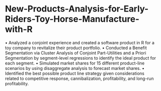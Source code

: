 # New-Products-Analysis-for-Early-Riders-Toy-Horse-Manufacture-with-R
•	Analyzed a conjoint experience and created a software product in R for a toy company to revitalize their product portfolio.
•	Conducted a Benefit Segmentation via Cluster Analysis of Conjoint Part-Utilities and a Priori Segmentation by segment-level regressions to identify the ideal product for each segment. 
•	Simulated market shares for 15 different product-line scenarios by using disaggregate analysis to forecast market shares.
•	Identified the best possible product line strategy given considerations related to competitive response, cannibalization, profitability, and long-run profitability.
